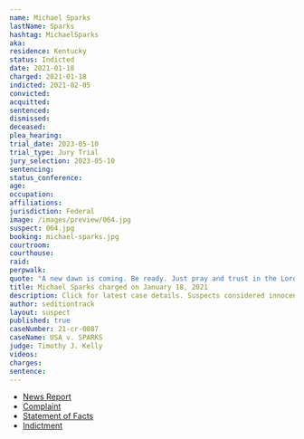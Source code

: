 ```yaml
---
name: Michael Sparks
lastName: Sparks
hashtag: MichaelSparks
aka:
residence: Kentucky
status: Indicted
date: 2021-01-18
charged: 2021-01-18
indicted: 2021-02-05
convicted: 
acquitted:
sentenced: 
dismissed: 
deceased:
plea_hearing:
trial_date: 2023-05-10
trial_type: Jury Trial
jury_selection: 2023-05-10
sentencing:
status_conference:
age:
occupation:
affiliations:
jurisdiction: Federal
image: /images/preview/064.jpg
suspect: 064.jpg
booking: michael-sparks.jpg
courtroom:
courthouse:
raid:
perpwalk:
quote: "A new dawn is coming. Be ready. Just pray and trust in the Lord."
title: Michael Sparks charged on January 18, 2021
description: Click for latest case details. Suspects considered innocent until proven guilty.
author: seditiontrack
layout: suspect
published: true
caseNumber: 21-cr-0087
caseName: USA v. SPARKS
judge: Timothy J. Kelly
videos:
charges:
sentence:
---
```

- [News Report](https://www.whas11.com/article/news/kentucky/elizabethtown-kentucky-capitol-riot-charges/417-5c05ad24-1375-4a90-a628-20196a598e61)
- [Complaint](https://www.justice.gov/opa/page/file/1357386/download)
- [Statement of Facts](https://www.justice.gov/opa/page/file/1357391/download)
- [Indictment](https://www.justice.gov/usao-dc/case-multi-defendant/file/1460166/download)
